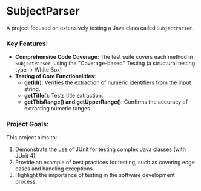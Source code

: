 # SubjectParser
A project focused on extensively testing a Java class called `SubjectParser`.

### Key Features:
- **Comprehensive Code Coverage**: The test suite covers each method in `SubjectParser`, using the "Coverage-based" Testing (a structural testing type -> White Box)
- **Testing of Core Functionalities**:
  - **getId()**: Verifies the extraction of numeric identifiers from the input string.
  - **getTitle()**: Tests title extraction.
  - **getThisRange() and getUpperRange()**: Confirms the accuracy of extracting numeric ranges.


### Project Goals:
This project aims to:
1. Demonstrate the use of JUnit for testing complex Java classes (with JUnit 4).
2. Provide an example of best practices for testing, such as covering edge cases and handling exceptions.
3. Highlight the importance of testing in the software development process.
